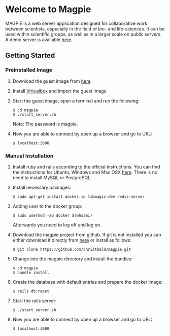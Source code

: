 # Welcome to Magpie

MAGPIE is a web server application designed for collaborative work between
scientists, especially in the field of bio- and life-sciences.
It can be used within scientific groups, as well as in a larger scale
on public servers. A demo server is available
[here](https://magpie.imb.medizin.tu-dresden.de).

## Getting Started

### Preinstalled Image

1. Download the guest image from [here](https://magpie.imb.medizin.tu-dresden.de/magpie-image.zip)

2. Install [Virtualbox](https://www.virtualbox.org/wiki/Downloads) and import the guest image

3. Start the guest image, open a terminal and run the following:

       $ cd magpie
       $ ./start_server.sh

    Note: The password is magpie.
    
4. Now you are able to connect by open up a browser and go to URL:

       $ localhost:3000

### Manual Installation

1. Install ruby and rails according to the official instructions. You can find the instructions for Ubuntu, Windows and Mac OSX
    [here](https://gorails.com/setup). There is no need
       to install MySQL or PostgreSQL.

2. Install necessary packages:

       $ sudo apt-get install docker.io libmagic-dev redis-server

3. Adding user to the docker group:

       $ sudo usermod -aG docker $(whoami)

   Afterwards you need to log off and log on.

4. Download the magpie project from github. If git is not installed you can
   either download it directly from [here](https://github.com/christbald/magpie/archive/master.zip) or install as follows:

       $ git clone https://github.com/christbald/magpie.git

5. Change into the magpie directory and install the bundles:

       $ cd magpie
       $ bundle install

6. Create the database with default entries and prepare the docker image:

       $ rails db:reset

7. Start the rails server:

       $ ./start_server.sh

8. Now you are able to connect by open up a browser and go to URL:

       $ localhost:3000
 
